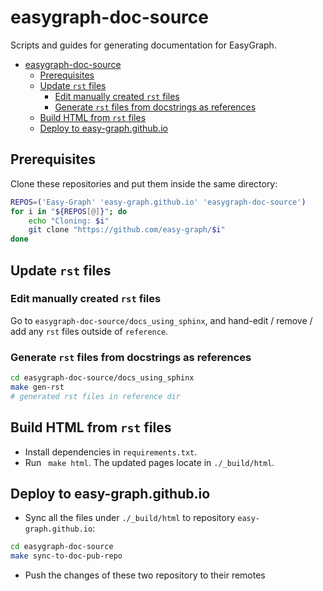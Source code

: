 # easygraph-doc-source

Scripts and guides for generating documentation for EasyGraph.

- [easygraph-doc-source](#easygraph-doc-source)
  - [Prerequisites](#prerequisites)
  - [Update `rst` files](#update-rst-files)
    - [Edit manually created `rst` files](#edit-manually-created-rst-files)
    - [Generate `rst` files from docstrings as references](#generate-rst-files-from-docstrings-as-references)
  - [Build HTML from `rst` files](#build-html-from-rst-files)
  - [Deploy to easy-graph.github.io](#deploy-to-easy-graphgithubio)

## Prerequisites

Clone these repositories and put them inside the same directory:

```bash
REPOS=('Easy-Graph' 'easy-graph.github.io' 'easygraph-doc-source')
for i in "${REPOS[@]}"; do
    echo "Cloning: $i"
    git clone "https://github.com/easy-graph/$i"
done
```

## Update `rst` files

### Edit manually created `rst` files

Go to `easygraph-doc-source/docs_using_sphinx`, and hand-edit / remove / add any `rst` files outside of `reference`.

### Generate `rst` files from docstrings as references


```bash
cd easygraph-doc-source/docs_using_sphinx
make gen-rst
# generated rst files in reference dir
```

## Build HTML from `rst` files

<!-- 1. Update the `.rst` file in `docs_using_sphinx`
2. Run terminal, changing work directory to `docs_using_sphinx`
3. run `python3 -m venv .env` for the virtual environment
4. run `source .env/bin/activate` to activate
5. run `pip install -r requirements.txt` to install dependencies -->
- Install dependencies in `requirements.txt`.
- Run ` make html`. The updated pages locate in `./_build/html`.

## Deploy to easy-graph.github.io

- Sync all the files under `./_build/html` to repository `easy-graph.github.io`:

```bash
cd easygraph-doc-source
make sync-to-doc-pub-repo
```

- Push the changes of these two repository to their remotes

